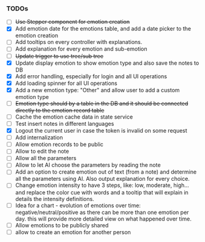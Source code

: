 ### TODOs
- [ ] ~~Use Stepper component for emotion creation~~
- [X] Add emotion date for the emotions table, and add a date picker to the emotion creation 
- [ ] Add tooltips on every controller with explanations. 
- [ ] Add explanation for every emotion and sub-emotion
- [ ] ~~Update trigger to use tree/sub tree~~
- [X] Update display emotion to show emotion type and also save the notes to DB
- [X] Add error handling, especially for login and all UI operations
- [X] Add loading spinner for all UI operations
- [X] Add a new emotion type: "Other" and allow user to add a custom emotion type
- [ ] ~~Emotion type should by a table in the DB and it should be connected directly to the emotion record table~~
- [ ] Cache the emotion cache data in state service
- [ ] Test insert notes in different languages
- [X] Logout the current user in case the token is invalid on some request
- [ ] Add internalization
- [ ] Allow emotion records to be public
- [ ] Allow to edit the note 
- [ ] Allow all the parameters
- [ ] Allow to let AI choose the parameters by reading the note
- [ ] Add an option to create emotion out of text (from a note) and determine all the parameters using AI. Also output explanation for every choice.
- [ ] Change emotion intensity to have 3 steps, like: low, moderate, high... and replace the color cue with words and a tooltip that will explain in details the intensity definitions.
- [ ] Idea for a chart - evolution of emotions over time: negative/neutral/positive as there can be more than one emotion per day. this will provide more detailed view on what happened over time.
- [ ] Allow emotions to be publicly shared
- [ ] allow to create an emotion for another person